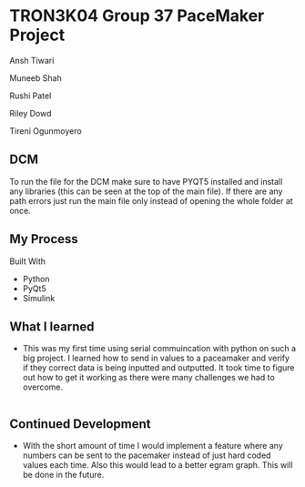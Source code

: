 # TRON3K04 Group 37 PaceMaker Project
Ansh Tiwari

Muneeb Shah

Rushi Patel 

Riley Dowd 

Tireni Ogunmoyero

## DCM

To run the file for the DCM make sure to have PYQT5 installed and install any libraries (this can be seen at the top of the main file). 
If there are any path errors just run the main file only instead of opening the whole folder at once. 

## My Process
Built With 
  - Python
  - PyQt5
  - Simulink
 
 ## What I learned
  - This was my first time using serial commuincation with python on such a big project. I learned how to send in values to a paceamaker and verify if they correct data is being inputted and outputted. It took time to figure out how to get it working as there were many challenges we had to overcome. 
  
   ```
 
  ```
  
 ## Continued Development
  - With the short amount of time I would implement a feature where any numbers can be sent to the pacemaker instead of just hard coded values each time. Also this would lead to a better egram graph. This will be done in the future. 
